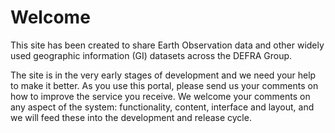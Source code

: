 Welcome
=======

This site has been created to share Earth Observation data and other widely used geographic information (GI) datasets across the DEFRA Group.

The site is in the very early stages of development and we need your help to make it better. As you use this portal, please send us your comments on how to improve the service you receive. We welcome your comments on any aspect of the system: functionality, content, interface and layout, and we will feed these into the development and release cycle.
